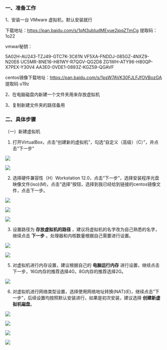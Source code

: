 
### 一、准备工作

1、安装一台 VMware 虚拟机，默认安装就行

下载地址：https://pan.baidu.com/s/1qN3ubIudMEyue2jpqZTmCg  提取码：1o22

vmwar秘钥：

5A02H-AU243-TZJ49-GTC7K-3C61N
VF5XA-FNDDJ-085GZ-4NXZ9-N20E6
UC5MR-8NE16-H81WY-R7QGV-QG2D8
ZG1WH-ATY96-H80QP-X7PEX-Y30V4
AA3E0-0VDE1-0893Z-KGZ59-QGAVF

centos镜像下载地址：https://pan.baidu.com/s/1psW7AVK30FJLFJfOVBozGA 提取码 u19z

2、在电脑磁盘内新建一个文件夹用来存放虚拟机

3、复制新建文件夹的路径备用

### 二、具体步骤

（一）新建虚拟机

1. 打开VirtualBox，点击“创建新的虚拟机”，勾选“自定义（高级）（C）”，并点击“下一步”

![](../images/img.png)

![](../images/img_1.png)

2. 选择硬件兼容性（H）Workstation 12.0，点击“下一步”，选择安装程序光盘映像文件(iso)(M)，点击“选择”按钮，选择到我已经给到链接的centos镜像文件，点击下一步。

![](../images/img_2.png)

![](../images/img_3.png)

![](../images/img_4.png)

3. 设置路径为 **存放虚拟机的路径** ，建议将虚拟机的名字改为自己熟悉的名字，继续点击 **下一步** 。处理器和内核数量根据自己需要进行设置。

![](../images/img_5.png)

![](../images/img_6.png)

5. 对虚拟机进行内存设置，建议根据自己的 **电脑运行内存** 进行设置，继续点击下一步，16G内存的推荐选择4G，8G内存的推荐选择2G。

![](../images/img_7.png)

6. 对虚拟机进行网络类型设置，选择使用网络地址转换(NAT)(E)，继续点击”下一步”，后续设置均按照默认安装进行，如果是初次安装，建议选择 **创建新虚拟机磁盘**。

![](../images/img_8.png)

![](../images/img_9.png)

![](../images/img_10.png)

![](../images/img_11.png)
